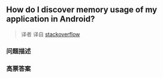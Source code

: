 ## How do I discover memory usage of my application in Android?

> 译者 译自 [stackoverflow](http://stackoverflow.com/questions/2298208/how-do-i-discover-memory-usage-of-my-application-in-android) 

### 问题描述 

### 高票答案 

